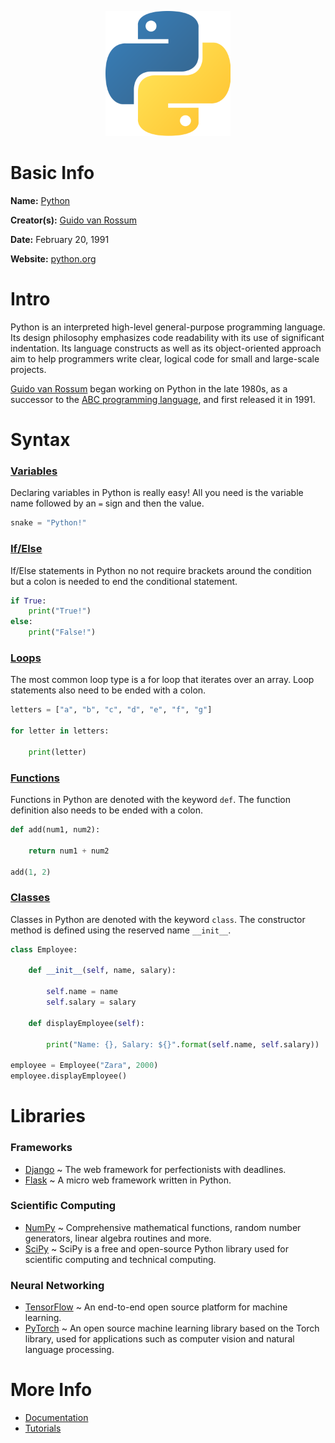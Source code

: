 <p align="center"><img width="200" height="200" src="https://github.com/jgphilpott/babel/blob/main/Python/logo.png"></p>

# Basic Info

**Name:** [Python](https://en.wikipedia.org/wiki/Python_(programming_language))

**Creator(s):** [Guido van Rossum](https://github.com/gvanrossum)

**Date:** February 20, 1991

**Website:** [python.org](https://www.python.org)

# Intro

Python is an interpreted high-level general-purpose programming language. Its design philosophy emphasizes code readability with its use of significant indentation. Its language constructs as well as its object-oriented approach aim to help programmers write clear, logical code for small and large-scale projects.

[Guido van Rossum](https://en.wikipedia.org/wiki/Guido_van_Rossum) began working on Python in the late 1980s, as a successor to the [ABC programming language](https://en.wikipedia.org/wiki/ABC_(programming_language)), and first released it in 1991.

# Syntax

### [Variables](https://www.tutorialspoint.com/python/python_variable_types.htm)

Declaring variables in Python is really easy! All you need is the variable name followed by an `=` sign and then the value.

```py
snake = "Python!"
```

### [If/Else](https://www.tutorialspoint.com/python/python_decision_making.htm)

If/Else statements in Python no not require brackets around the condition but a colon is needed to end the conditional statement.

```py
if True:
    print("True!")
else:
    print("False!")
```

### [Loops](https://www.tutorialspoint.com/python/python_loops.htm)

The most common loop type is a for loop that iterates over an array. Loop statements also need to be ended with a colon.

```py
letters = ["a", "b", "c", "d", "e", "f", "g"]

for letter in letters:

    print(letter)
```

### [Functions](https://www.tutorialspoint.com/python/python_functions.htm)

Functions in Python are denoted with the keyword `def`. The function definition also needs to be ended with a colon.

```py
def add(num1, num2):

    return num1 + num2

add(1, 2)
```

### [Classes](https://www.tutorialspoint.com/python/python_classes_objects.htm)

Classes in Python are denoted with the keyword `class`. The constructor method is defined using the reserved name `__init__`.

```py
class Employee:

    def __init__(self, name, salary):

        self.name = name
        self.salary = salary

    def displayEmployee(self):

        print("Name: {}, Salary: ${}".format(self.name, self.salary))

employee = Employee("Zara", 2000)
employee.displayEmployee()
```

# Libraries

### Frameworks

 - [Django](https://www.djangoproject.com) ~ The web framework for perfectionists with deadlines.
 - [Flask](https://flask.palletsprojects.com/en/2.0.x) ~ A micro web framework written in Python.

### Scientific Computing

 - [NumPy](https://numpy.org) ~ Comprehensive mathematical functions, random number generators, linear algebra routines and more.
 - [SciPy](https://scipy.org) ~ SciPy is a free and open-source Python library used for scientific computing and technical computing.

### Neural Networking

 - [TensorFlow](https://www.tensorflow.org) ~ An end-to-end open source platform for machine learning.
 - [PyTorch](https://pytorch.org) ~ An open source machine learning library based on the Torch library, used for applications such as computer vision and natural language processing.

# More Info

 - [Documentation](https://www.python.org/doc)
 - [Tutorials](https://www.tutorialspoint.com/python/index.htm)
